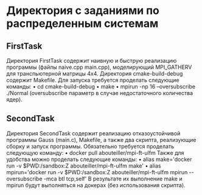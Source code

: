 # Директория с заданиями по распределенным системам

## FirstTask
Директория FirstTask содержит наивную и быструю реализацию программы (файлы naive.cpp main.cpp), моделирующий MPI_GATHERV для транспьютерной матрицы 4x4. Директория cmake-build-debug содержит Makefile. Для запуска требуется проделать следующие команды:
• cd cmake-build-debug
• make
• mpirun -np 16 –oversubscribe ./Normal (oversubscribe параметр в случае недостаточного количества ядер).

## SecondTask
Директория SecondTask cодержит реализацию отказоустойчивой программы Gauss (main.c), Makefile, а также два скрипта, реализующие сборку и запуск программы. Обязательно требуется проделать следующую команду:
• docker pull abouteiller/mpi-ft-ulfm
Также для удобства можно проделать следующие команды:
• alias make='docker run -v $PWD:/sandbox:Z abouteiller/mpi-ft-ulfm make'
• alias mpirun='docker run -v $PWD:/sandbox:Z abouteiller/mpi-ft-ulfm mpirun --oversubscribe
-mca btl tcp,self'
В результате их выполнение make и mpirun будут выполняться на докерах (без использования скрипта).
